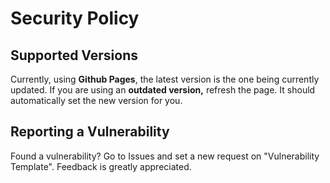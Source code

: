 # Security Policy

## Supported Versions

Currently, using **Github Pages**, the latest version is the one
being currently updated. If you are using an **outdated version,**
refresh the page. It should automatically set the new version for
you.

## Reporting a Vulnerability

Found a vulnerability? Go to Issues and set a new request on
"Vulnerability Template". Feedback is greatly appreciated.
